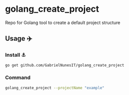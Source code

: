 # golang_create_project
Repo for Golang tool to create a default project structure

## Usage ✈️

### Install ⚓️

```sh
go get github.com/GabrielNunesIT/golang_create_project
```

### Command

```sh
golang_create_project --projectName "example"
```